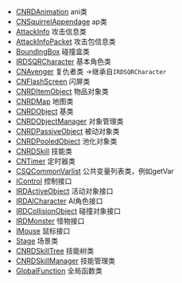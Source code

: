 - [CNRDAnimation](./public/classes/CNRDAnimation.md) ani类
- [CNSquirrelAppendage](./public/classes/CNSquirrelAppendage.md) ap类
- [AttackInfo](./public/classes/AttackInfo.md) 攻击信息类
- [AttackInfoPacket](./public/classes/AttackInfoPacket.md) 攻击包信息类
- [BoundingBox](./public/classes/BoundingBox.md) 碰撞盒类
- [IRDSQRCharacter](./public/classes/IRDSQRCharacter.md) 基本角色类
- [CNAvenger](./public/classes/CNAvenger.md) 复仇者类 ->继承自`IRDSQRCharacter`
- [CNFlashScreen](./public/classes/CNFlashScreen.md) 闪屏类
- [CNRDItemObject](./public/classes/CNRDItemObject.md) 物品对象类
- [CNRDMap](./public/classes/CNRDMap.md) 地图类
- [CNRDObject](./public/classes/CNRDObject.md) 基类
- [CNRDObjectManager](./public/classes/CNRDObjectManager.md) 对象管理类
- [CNRDPassiveObject](./public/classes/CNRDPassiveObject.md) 被动对象类
- [CNRDPooledObject](./public/classes/CNRDPooledObject.md) 池化对象类
- [CNRDSkill](./public/classes/CNRDSkill.md) 技能类
- [CNTimer](./public/classes/CNTimer.md) 定时器类
- [CSQCommonVarlist](./public/classes/CSQCommonVarlist.md) 公共变量列表类，例如getVar
- [IControl](./public/classes/IControl.md) 控制接口
- [IRDActiveObject](./public/classes/IRDActiveObject.md) 活动对象接口
- [IRDAICharacter](./public/classes/IRDAICharacter.md) AI角色接口
- [IRDCollisionObject](./public/classes/IRDCollisionObject.md) 碰撞对象接口
- [IRDMonster](./public/classes/IRDMonster.md) 怪物接口
- [IMouse](./public/classes/IMouse.md) 鼠标接口
- [Stage](./public/classes/Stage.md) 场景类
- [CNRDSkillTree](./public/classes/CNRDSkillTree.md) 技能树类
- [CNRDSkillManager](./public/classes/CNRDSkillManager.md) 技能管理类
- [GlobalFunction](./public/classes/GlobalFunction.md) 全局函数类